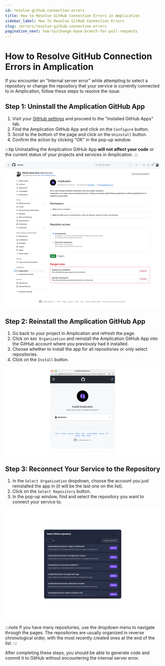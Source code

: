 ```yaml
---
id: resolve-github-connection-errors
title: How to Resolve GitHub Connection Errors in Amplication
sidebar_label: How To Resolve GitHub Connection Errors
slug: /errors/resolve-github-connection-errors
pagination_next: how-to/change-base-branch-for-pull-requests
---
```


# How to Resolve GitHub Connection Errors in Amplication

If you encounter an "Internal server error" while attempting to select a repository or change the repository that your service is currently connected to in Amplication, follow these steps to resolve the issue.

## Step 1: Uninstall the Amplication GitHub App

1. Visit your [GitHub settings](https://github.com/settings/applications) and proceed to the "Installed GitHub Apps" tab.
2. Find the Amplication GitHub App and click on the `Configure` button.
3. Scroll to the bottom of the page and click on the `Uninstall` button.
4. Confirm the action by clicking "OK" in the pop-up window.

:::tip
Uninstalling the Amplication GitHub App **will not affect your code** or the current status of your projects and services in Amplication.
:::

![GitHub App Settings Page](./assets/github-app-settings-page.png)

## Step 2: Reinstall the Amplication GitHub App

1. Go back to your project in Amplication and refresh the page.
2. Click on `Add Organization` and reinstall the Amplication GitHub App into the GitHub account where you previously had it installed.
3. Choose whether to install the app for all repositories or only select repositories.
4. Click on the `Install` button.

![Re-install Amplication GitHub App](./assets/install-amplication-github-app.png)

## Step 3: Reconnect Your Service to the Repository

1. In the `Select Organization` dropdown, choose the account you just reinstalled the app in (it will be the last one on the list).
2. Click on the `Select Repository` button.
3. In the pop-up window, find and select the repository you want to connect your service to.

![Select GitHub repository to connect to from dropdown](./assets/select-repository.png)

:::note
If you have many repositories, use the dropdown menu to navigate through the pages. The repositories are usually organized in reverse chronological order, with the most recently created ones at the end of the list.
:::

After completing these steps, you should be able to generate code and commit it to GitHub without encountering the internal server error.